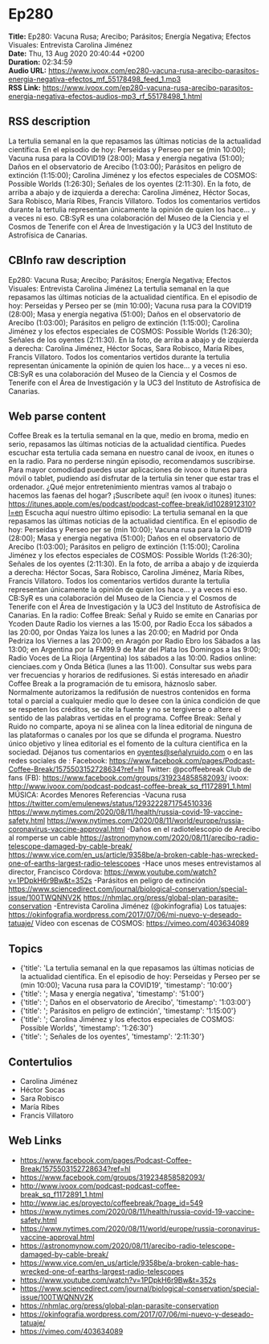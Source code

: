 # Ep280  
**Title:** Ep280: Vacuna Rusa; Arecibo; Parásitos; Energía Negativa; Efectos Visuales: Entrevista Carolina Jiménez  
**Date:** Thu, 13 Aug 2020 20:40:44 +0200  
**Duration:** 02:34:59  
**Audio URL:** https://www.ivoox.com/ep280-vacuna-rusa-arecibo-parasitos-energia-negativa-efectos_mf_55178498_feed_1.mp3  
**RSS Link:** https://www.ivoox.com/ep280-vacuna-rusa-arecibo-parasitos-energia-negativa-efectos-audios-mp3_rf_55178498_1.html  

## RSS description
La tertulia semanal en la que repasamos las últimas noticias de la actualidad científica. En el episodio de hoy: Perseidas y Perseo per se (min 10:00); Vacuna rusa para la COVID19 (28:00); Masa y energía negativa (51:00); Daños en el observatorio de Arecibo (1:03:00); Parásitos en peligro de extinción (1:15:00); Carolina Jiménez y los efectos especiales de COSMOS: Possible Worlds (1:26:30); Señales de los oyentes (2:11:30). En la foto, de arriba a abajo y de izquierda a derecha: Carolina Jiménez, Héctor Socas, Sara Robisco, María Ribes, Francis Villatoro. Todos los comentarios vertidos durante la tertulia representan únicamente la opinión de quien los hace... y a veces ni eso. CB:SyR es una colaboración del Museo de la Ciencia y el Cosmos de Tenerife con el Área de Investigación y la UC3 del Instituto de Astrofísica de Canarias.

## CBInfo raw description
Ep280: Vacuna Rusa; Arecibo; Parásitos; Energía Negativa; Efectos Visuales: Entrevista Carolina Jiménez
La tertulia semanal en la que repasamos las últimas noticias de la actualidad científica. En el episodio de hoy: Perseidas y Perseo per se (min 10:00); Vacuna rusa para la COVID19 (28:00); Masa y energía negativa (51:00); Daños en el observatorio de Arecibo (1:03:00); Parásitos en peligro de extinción (1:15:00); Carolina Jiménez y los efectos especiales de COSMOS: Possible Worlds (1:26:30); Señales de los oyentes (2:11:30). En la foto, de arriba a abajo y de izquierda a derecha: Carolina Jiménez, Héctor Socas, Sara Robisco, María Ribes, Francis Villatoro. Todos los comentarios vertidos durante la tertulia representan únicamente la opinión de quien los hace... y a veces ni eso. CB:SyR es una colaboración del Museo de la Ciencia y el Cosmos de Tenerife con el Área de Investigación y la UC3 del Instituto de Astrofísica de Canarias.


## Web parse content
Coffee Break es la tertulia semanal en la que, medio en broma, medio en serio, repasamos las últimas noticias de la actualidad científica. Puedes escuchar esta tertulia cada semana en nuestro canal de ivoox, en itunes o en la radio. Para no perderse ningún episodio, recomendamos suscribirse. Para mayor comodidad puedes usar aplicaciones de ivoox o itunes para móvil o tablet, pudiendo así disfrutar de la tertulia sin tener que estar tras el ordenador. ¿Qué mejor entretenimiento mientras vamos al trabajo o hacemos las faenas del hogar? ¡Suscríbete aquí! (en ivoox o itunes) itunes: https://itunes.apple.com/es/podcast/podcast-coffee-break/id1028912310?l=en Escucha aquí nuestro último episodio: La tertulia semanal en la que repasamos las últimas noticias de la actualidad científica. En el episodio de hoy: Perseidas y Perseo per se (min 10:00); Vacuna rusa para la COVID19 (28:00); Masa y energía negativa (51:00); Daños en el observatorio de Arecibo (1:03:00); Parásitos en peligro de extinción (1:15:00); Carolina Jiménez y los efectos especiales de COSMOS: Possible Worlds (1:26:30); Señales de los oyentes (2:11:30). En la foto, de arriba a abajo y de izquierda a derecha: Héctor Socas, Sara Robisco, Carolina Jiménez, María Ribes, Francis Villatoro. Todos los comentarios vertidos durante la tertulia representan únicamente la opinión de quien los hace… y a veces ni eso. CB:SyR es una colaboración del Museo de la Ciencia y el Cosmos de Tenerife con el Área de Investigación y la UC3 del Instituto de Astrofísica de Canarias. En la radio: Coffee Break: Señal y Ruido se emite en Canarias por Ycoden Daute Radio los viernes a las 15:00, por Radio Ecca los sábados a las 20:00, por Ondas Yaiza los lunes a las 20:00; en Madrid por Onda Pedriza los Viernes a las 20:00; en Aragón por Radio Ebro los Sábados a las 13:00; en Argentina por la FM99.9 de Mar del Plata los Domingos a las 9:00; Radio Voces de La Rioja (Argentina) los sábados a las 10:00. Radios online: cienciaes.com y Onda Bética (lunes a las 11:00). Consultar sus webs para ver frecuencias y horarios de redifusiones. Si estás interesado en añadir Coffee Break a la programación de tu emisora, háznoslo saber. Normalmente autorizamos la redifusión de nuestros contenidos en forma total o parcial a cualquier medio que lo desee con la única condición de que se respeten los créditos, se cite la fuente y no se tergiverse o altere el sentido de las palabras vertidas en el programa. Coffee Break: Señal y Ruido no comparte, apoya ni se alinea con la línea editorial de ninguna de las plataformas o canales por los que se difunda el programa. Nuestro único objetivo y línea editorial es el fomento de la cultura científica en la sociedad. Déjanos tus comentarios en oyentes@señalyruido.com o en las redes sociales de : Facebook: https://www.facebook.com/pages/Podcast-Coffee-Break/1575503152728634?ref=hl Twitter: @pcoffeebreak Club de fans (FB): https://www.facebook.com/groups/319234858582093/ ivoox: http://www.ivoox.com/podcast-podcast-coffee-break_sq_f1172891_1.html MÚSICA: Acordes Menores Referencias -Vacuna rusa https://twitter.com/emulenews/status/1293222871754510336 https://www.nytimes.com/2020/08/11/health/russia-covid-19-vaccine-safety.html https://www.nytimes.com/2020/08/11/world/europe/russia-coronavirus-vaccine-approval.html -Daños en el radiotelescopio de Arecibo al romperse un cable https://astronomynow.com/2020/08/11/arecibo-radio-telescope-damaged-by-cable-break/ https://www.vice.com/en_us/article/9358be/a-broken-cable-has-wrecked-one-of-earths-largest-radio-telescopes -Hace unos meses entrevistamos al director, Francisco Cördova: https://www.youtube.com/watch?v=1PDpkH6r9Bw&t=352s -Parásitos en peligro de extinción https://www.sciencedirect.com/journal/biological-conservation/special-issue/100TWQNNV2K https://nhmlac.org/press/global-plan-parasite-conservation -Entrevista Carolina Jiménez (@okinfografia) Los tatuajes: https://okinfografia.wordpress.com/2017/07/06/mi-nuevo-y-deseado-tatuaje/ Vídeo con escenas de COSMOS: https://vimeo.com/403634089

## Topics
- {'title': 'La tertulia semanal en la que repasamos las últimas noticias de la actualidad científica. En el episodio de hoy: Perseidas y Perseo per se (min 10:00); Vacuna rusa para la COVID19', 'timestamp': '10:00'}
- {'title': '; Masa y energía negativa', 'timestamp': '51:00'}
- {'title': '; Daños en el observatorio de Arecibo', 'timestamp': '1:03:00'}
- {'title': '; Parásitos en peligro de extinción', 'timestamp': '1:15:00'}
- {'title': '; Carolina Jiménez y los efectos especiales de COSMOS: Possible Worlds', 'timestamp': '1:26:30'}
- {'title': '; Señales de los oyentes', 'timestamp': '2:11:30'}
## Contertulios
- Carolina Jiménez
- Héctor Socas
- Sara Robisco
- María Ribes
- Francis Villatoro
## Web Links
- https://www.facebook.com/pages/Podcast-Coffee-Break/1575503152728634?ref=hl
- https://www.facebook.com/groups/319234858582093/
- http://www.ivoox.com/podcast-podcast-coffee-break_sq_f1172891_1.html
- http://www.iac.es/proyecto/coffeebreak/?page_id=549
- https://www.nytimes.com/2020/08/11/health/russia-covid-19-vaccine-safety.html
- https://www.nytimes.com/2020/08/11/world/europe/russia-coronavirus-vaccine-approval.html
- https://astronomynow.com/2020/08/11/arecibo-radio-telescope-damaged-by-cable-break/
- https://www.vice.com/en_us/article/9358be/a-broken-cable-has-wrecked-one-of-earths-largest-radio-telescopes
- https://www.youtube.com/watch?v=1PDpkH6r9Bw&t=352s
- https://www.sciencedirect.com/journal/biological-conservation/special-issue/100TWQNNV2K
- https://nhmlac.org/press/global-plan-parasite-conservation
- https://okinfografia.wordpress.com/2017/07/06/mi-nuevo-y-deseado-tatuaje/
- https://vimeo.com/403634089